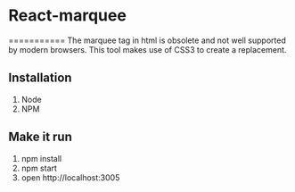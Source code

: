# React-marquee
===========
The marquee tag in html is obsolete and not well supported by modern browsers. This tool makes use of CSS3 to create a replacement.

## Installation
1. Node
2. NPM

## Make it run
1. npm install
2. npm start
3. open http://localhost:3005
